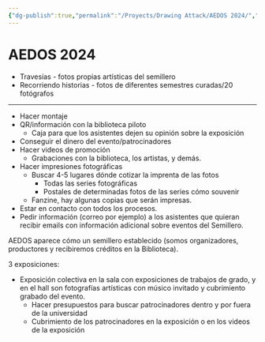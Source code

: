 ```yaml
---
{"dg-publish":true,"permalink":"/Proyects/Drawing Attack/AEDOS 2024/","title":"AEDOS 2024","updated":"2024-02-28T14:22:35.181-05:00"}
---
```



# AEDOS 2024

- Travesías - fotos propias artísticas del semillero
- Recorriendo historias - fotos de diferentes semestres curadas/20 fotógrafos

---
- Hacer montaje
- QR/información con la biblioteca piloto
	- Caja para que los asistentes dejen su opinión sobre la exposición
- Conseguir el dinero del evento/patrocinadores
- Hacer videos de promoción
	- Grabaciones con la biblioteca, los artistas, y demás.
- Hacer impresiones fotográficas
	- Buscar 4-5 lugares dónde cotizar la imprenta de las fotos
		- Todas las series fotográficas
		- Postales de determinadas fotos de las series cómo souvenir
	- Fanzine, hay algunas copias que serán impresas.
- Estar en contacto con todos los procesos.
- Pedir información (correo por ejemplo) a los asistentes que quieran recibir emails con información adicional sobre eventos del Semillero.

AEDOS aparece cómo un semillero establecido (somos organizadores, productores y recibiremos créditos en la Biblioteca).

3 exposiciones:

- Exposición colectiva en la sala con exposiciones de trabajos de grado, y en el hall son fotografías artísticas con músico invitado y cubrimiento grabado del evento.
	- Hacer presupuestos para buscar patrocinadores dentro y por fuera de la universidad
	- Cubrimiento de los patrocinadores en la exposición o en los videos de la exposición
